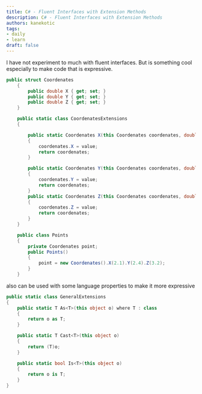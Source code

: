 ```yaml
---
title: C# - Fluent Interfaces with Extension Methods
description: C# - Fluent Interfaces with Extension Methods
authors: kanekotic
tags:
- daily
- learn
draft: false
---
```


I have not experiment to much with fluent interfaces. But is something cool especially to make code that is expressive.

```csharp
public struct Coordenates
    {
        public double X { get; set; }
        public double Y { get; set; }
        public double Z { get; set; }
    }

    public static class CoordenatesExtensions
    {

        public static Coordenates X(this Coordenates coordenates, double value)
        {
            coordenates.X = value;
            return coordenates;
        }

        public static Coordenates Y(this Coordenates coordenates, double value)
        {
            coordenates.Y = value;
            return coordenates;
        }
        public static Coordenates Z(this Coordenates coordenates, double value)
        {
            coordenates.Z = value;
            return coordenates;
        }
    }

    public class Points
    {
        private Coordenates point;
        public Points()
        {
            point = new Coordenates().X(2.1).Y(2.4).Z(3.2);
        }
    }
```
also can be used with some language properties to make it more expressive
```csharp
public static class GeneralExtensions
{
    public static T As<T>(this object o) where T : class
    {
        return o as T;
    }

    public static T Cast<T>(this object o)
    {
        return (T)o;
    }

    public static bool Is<T>(this object o)
    {
        return o is T;
    }
}

```
